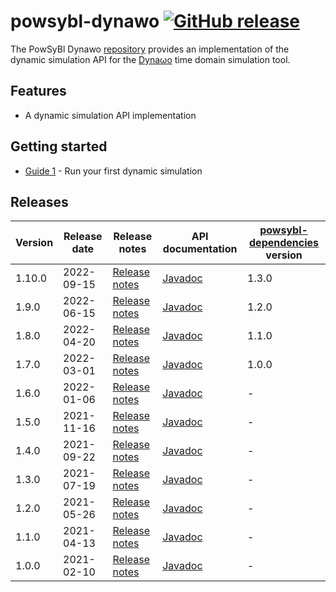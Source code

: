 # powsybl-dynawo [![GitHub release](https://img.shields.io/github/release/powsybl/powsybl-dynawo.svg?sort=semver)](https://github.com/powsybl/powsybl-dynawo/releases/)
The PowSyBl Dynawo [repository](https://github.com/powsybl/powsybl-dynawo) provides an implementation of the dynamic simulation API for the [Dyna&omega;o](https://dynawo.github.io/) time domain simulation tool.  

## Features

- A dynamic simulation API implementation

## Getting started

- [Guide 1]() - Run your first dynamic simulation

## Releases

| Version | Release date | Release notes                                                                   | API documentation                                                              | [powsybl-dependencies](https://github.com/powsybl/powsybl-dependencies) version |
|---------|--------------|---------------------------------------------------------------------------------|--------------------------------------------------------------------------------|---------------------------------------------------------------------------------|
| 1.10.0  | 2022-09-15   | [Release notes](https://github.com/powsybl/powsybl-dynawo/releases/tag/v1.10.0) | [Javadoc](https://javadoc.io/doc/com.powsybl/powsybl-dynawo/1.10.0/index.html) | 1.3.0                                                                           |
| 1.9.0   | 2022-06-15   | [Release notes](https://github.com/powsybl/powsybl-dynawo/releases/tag/v1.9.0)  | [Javadoc](https://javadoc.io/doc/com.powsybl/powsybl-dynawo/1.9.0/index.html)  | 1.2.0                                                                           |
| 1.8.0   | 2022-04-20   | [Release notes](https://github.com/powsybl/powsybl-dynawo/releases/tag/v1.8.0)  | [Javadoc](https://javadoc.io/doc/com.powsybl/powsybl-dynawo/1.8.0/index.html)  | 1.1.0                                                                           |
| 1.7.0   | 2022-03-01   | [Release notes](https://github.com/powsybl/powsybl-dynawo/releases/tag/v1.7.0)  | [Javadoc](https://javadoc.io/doc/com.powsybl/powsybl-dynawo/1.7.0/index.html)  | 1.0.0                                                                           |
| 1.6.0   | 2022-01-06   | [Release notes](https://github.com/powsybl/powsybl-dynawo/releases/tag/v1.6.0)  | [Javadoc](https://javadoc.io/doc/com.powsybl/powsybl-dynawo/1.6.0/index.html)  | -                                                                               |
| 1.5.0   | 2021-11-16   | [Release notes](https://github.com/powsybl/powsybl-dynawo/releases/tag/v1.5.0)  | [Javadoc](https://javadoc.io/doc/com.powsybl/powsybl-dynawo/1.5.0/index.html)  | -                                                                               |
| 1.4.0   | 2021-09-22   | [Release notes](https://github.com/powsybl/powsybl-dynawo/releases/tag/v1.4.0)  | [Javadoc](https://javadoc.io/doc/com.powsybl/powsybl-dynawo/1.4.0/index.html)  | -                                                                               |
| 1.3.0   | 2021-07-19   | [Release notes](https://github.com/powsybl/powsybl-dynawo/releases/tag/v1.3.0)  | [Javadoc](https://javadoc.io/doc/com.powsybl/powsybl-dynawo/1.3.0/index.html)  | -                                                                               |
| 1.2.0   | 2021-05-26   | [Release notes](https://github.com/powsybl/powsybl-dynawo/releases/tag/v1.2.0)  | [Javadoc](https://javadoc.io/doc/com.powsybl/powsybl-dynawo/1.2.0/index.html)  | -                                                                               |
| 1.1.0   | 2021-04-13   | [Release notes](https://github.com/powsybl/powsybl-dynawo/releases/tag/v1.1.0)  | [Javadoc](https://javadoc.io/doc/com.powsybl/powsybl-dynawo/1.1.0/index.html)  | -                                                                               |
| 1.0.0   | 2021-02-10   | [Release notes](https://github.com/powsybl/powsybl-dynawo/releases/tag/v1.0.0)  | [Javadoc](https://javadoc.io/doc/com.powsybl/powsybl-dynawo/1.0.0/index.html)  | -                                                                               |
